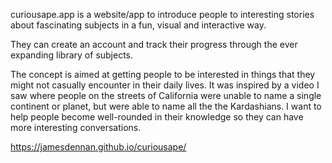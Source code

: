 curiousape.app is a website/app to introduce people to interesting stories about fascinating subjects in a fun, visual and interactive way. 

They can create an account and track their progress through the ever expanding library of subjects. 

The concept is aimed at getting people to be interested in things that they might not casually encounter in their daily lives. 
It was inspired by a video I saw where people on the streets of California were unable to name a single continent or planet, but were able to name all the the Kardashians. I want to help people become well-rounded in their knowledge so they can have more interesting conversations. 




https://jamesdennan.github.io/curiousape/
